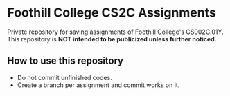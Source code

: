# Foothill College CS2C Assignments

Private repository for saving assignments of Foothill College's CS002C.01Y. This repository is __NOT intended to be publicized unless further noticed.__

## How to use this repository
- Do not commit unfinished codes.
- Create a branch per assignment and commit works on it.
